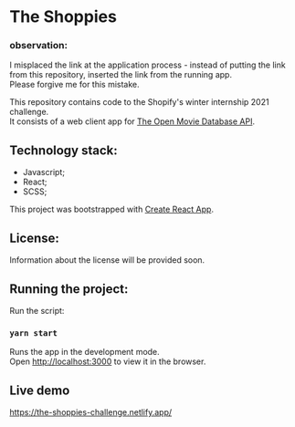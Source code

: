 # The Shoppies

### observation:
I misplaced the link at the application process - instead of putting the link from this repository, inserted the link from the running app. <br>
Please forgive me for this mistake. 

This repository contains code to the Shopify's winter internship 2021 challenge. <br>
It consists of a web client app for [The Open Movie Database API](http://www.omdbapi.com/).

## Technology stack:
* Javascript;
* React;
* SCSS;

This project was bootstrapped with [Create React App](https://github.com/facebook/create-react-app).

## License:
Information about the license will be provided soon.

## Running the project:

Run the script:

### `yarn start`

Runs the app in the development mode.<br />
Open [http://localhost:3000](http://localhost:3000) to view it in the browser.

## Live demo
https://the-shoppies-challenge.netlify.app/
